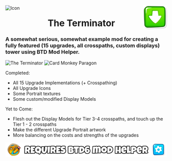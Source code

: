 <a href="https://github.com/doombubbles/card-monkey/releases/latest/download/CardMonkey.dll">
    <img align="left" alt="Icon" height="90" src="CardMonkey-Icon.png">
    <img align="right" alt="Download" height="75" src="https://raw.githubusercontent.com/gurrenm3/BTD-Mod-Helper/master/BloonsTD6%20Mod%20Helper/Resources/DownloadBtn.png">
</a>

<h1 align="center">The Terminator</h1>

### A somewhat serious, somewhat example mod for creating a fully featured (15 upgrades, all crosspaths, custom displays) tower using BTD Mod Helper.

<p float="left">
    <img alt="The Terminator" width="300" height="300" src="CardMonkey-Icon.png"/>
    <img alt="Card Monkey Paragon" width="300" height="300" src="Upgrades/GodKingOfSpades-Portrait.png"/>
</p>





Completed:

* All 15 Upgrade Implementations (+ Crosspathing)
* All Upgrade Icons
* Some Portrait textures
* Some custom/modified Display Models

Yet to Come:

* Flesh out the Display Models for Tier 3-4 crosspaths, and touch up the Tier 1 - 2 crosspaths
* Make the different Upgrade Portrait artwork
* More balancing on the costs and strengths of the upgrades

[![Requires BTD6 Mod Helper](https://raw.githubusercontent.com/gurrenm3/BTD-Mod-Helper/master/banner.png)](https://github.com/gurrenm3/BTD-Mod-Helper#readme)

